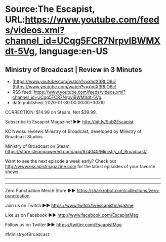 # Source:The Escapist, URL:https://www.youtube.com/feeds/videos.xml?channel_id=UCqg5FCR7NrpvlBWMXdt-5Vg, language:en-US

## Ministry of Broadcast | Review in 3 Minutes
 - [https://www.youtube.com/watch?v=xhdX3RtiO8c](https://www.youtube.com/watch?v=xhdX3RtiO8c)
 - RSS feed: https://www.youtube.com/feeds/videos.xml?channel_id=UCqg5FCR7NrpvlBWMXdt-5Vg
 - date published: 2020-01-30 00:00:00+00:00

CORRECTION: $14.99 on Steam. Not $39.99.

Subscribe to Escapist Magazine! ►► http://bit.ly/Sub2Escapist

KC Nwosu reviews Ministry of Broadcast, developed by Ministry of Broadcast Studios. 

Ministry of Broadcast on Steam: https://store.steampowered.com/app/874040/Ministry_of_Broadcast/

Want to see the next episode a week early? Check out http://www.escapistmagazine.com for the latest episodes of your favorite shows.

---



---


Zero Punctuation Merch Store ►► https://sharkrobot.com/collections/zero-punctuation 

Join us on Twitch ►► https://www.twitch.tv/escapistmagazine 

Like us on Facebook ►► http://www.facebook.com/EscapistMag

Follow us on Twitter ►► https://twitter.com/EscapistMag

#MinistryofBroadcast

